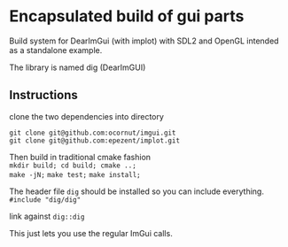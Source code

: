 # Encapsulated build of gui parts

Build system for DearImGui (with implot)
with SDL2 and OpenGL 
intended as a standalone example.

The library is named dig (DearImGUI)

## Instructions

clone the two dependencies into directory  

`git clone git@github.com:ocornut/imgui.git`  
`git clone git@github.com:epezent/implot.git`

Then build in traditional cmake fashion  
` mkdir build; cd build; cmake ..; `  
` make -jN; `
` make test; `
` make install; `

The header file ` dig ` should be installed 
so you can include everything.
` #include "dig/dig" `

link against ` dig::dig `

This just lets you use the regular ImGui calls.


